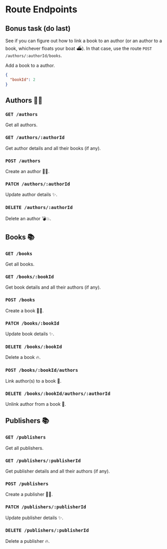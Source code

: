 # Route Endpoints

## Bonus task (do last)

See if you can figure out how to link a book to an author (or an author to a book, whichever floats your boat ⛴️). In that case, use the route `POST /authors/:authorId/books`.

Add a book to a author.

```json
{
  "bookId": 2
}
```

## Authors 👴🏻

### `GET /authors`

Get all authors.

### `GET /authors/:authorId`

Get author details and all their books (if any).

### `POST /authors`

Create an author 👶🏻.

### `PATCH /authors/:authorId`

Update author details ✨.

### `DELETE /authors/:authorId`

Delete an author 💣💥.

## Books 📚

### `GET /books`

Get all books.

### `GET /books/:bookId`

Get book details and all their authors (if any).

### `POST /books`

Create a book ✍🏻.

### `PATCH /books/:bookId`

Update book details ✨.

### `DELETE /books/:bookId`

Delete a book 🔥.

### `POST /books/:bookId/authors`

Link author(s) to a book 🔗.

### `DELETE /books/:bookId/authors/:authorId`

Unlink author from a book 🔗.

## Publishers 📚

### `GET /publishers`

Get all publishers.

### `GET /publishers/:publisherId`

Get publisher details and all their authors (if any).

### `POST /publishers`

Create a publisher ✍🏻.

### `PATCH /publishers/:publisherId`

Update publisher details ✨.

### `DELETE /publishers/:publisherId`

Delete a publisher 🔥.
